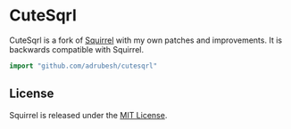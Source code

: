 # CuteSqrl
CuteSqrl is a fork of [Squirrel](https://github.com/Masterminds/squirrel) with my own patches and improvements. It is 
backwards compatible with Squirrel.

```go
import "github.com/adrubesh/cutesqrl"
```



## License

Squirrel is released under the
[MIT License](http://www.opensource.org/licenses/MIT).
